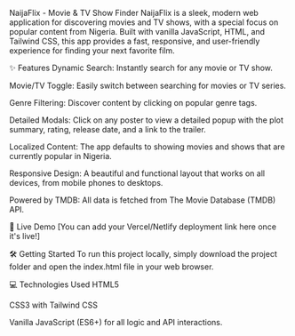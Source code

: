 NaijaFlix - Movie & TV Show Finder
NaijaFlix is a sleek, modern web application for discovering movies and TV shows, with a special focus on popular content from Nigeria. Built with vanilla JavaScript, HTML, and Tailwind CSS, this app provides a fast, responsive, and user-friendly experience for finding your next favorite film.

✨ Features
Dynamic Search: Instantly search for any movie or TV show.

Movie/TV Toggle: Easily switch between searching for movies or TV series.

Genre Filtering: Discover content by clicking on popular genre tags.

Detailed Modals: Click on any poster to view a detailed popup with the plot summary, rating, release date, and a link to the trailer.

Localized Content: The app defaults to showing movies and shows that are currently popular in Nigeria.

Responsive Design: A beautiful and functional layout that works on all devices, from mobile phones to desktops.

Powered by TMDB: All data is fetched from The Movie Database (TMDB) API.

🚀 Live Demo
[You can add your Vercel/Netlify deployment link here once it's live!]

🛠️ Getting Started
To run this project locally, simply download the project folder and open the index.html file in your web browser.

💻 Technologies Used
HTML5

CSS3 with Tailwind CSS

Vanilla JavaScript (ES6+) for all logic and API interactions.
